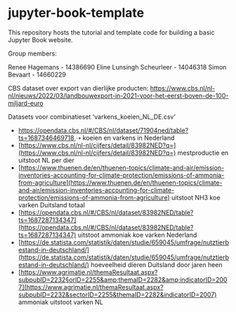 # jupyter-book-template

This repository hosts the tutorial and template code for building a basic Jupyter Book website.

Group members:

Renee Hagemans - 14386690
Eline Lunsingh Scheurleer - 14046318
Simon Bevaart - 14660229

CBS dataset over export van dierlijke producten: https://www.cbs.nl/nl-nl/nieuws/2022/03/landbouwexport-in-2021-voor-het-eerst-boven-de-100-miljard-euro



Datasets voor combinatieset 'varkens_koeien_NL_DE.csv'

* [https://opendata.cbs.nl/#/CBS/nl/dataset/71904ned/table?ts=1687346469718 ]()➝ koeien en varkens in Nederland
* [https://www.cbs.nl/nl-nl/cijfers/detail/83982NED?q=](https://www.cbs.nl/nl-nl/cijfers/detail/83982NED?q=) mestproductie en uitstoot NL per dier
* [https://www.thuenen.de/en/thuenen-topics/climate-and-air/emission-inventories-accounting-for-climate-protection/emissions-of-ammonia-from-agriculture](https://www.thuenen.de/en/thuenen-topics/climate-and-air/emission-inventories-accounting-for-climate-protection/emissions-of-ammonia-from-agriculture) uitstoot NH3 koe varken Duitsland totaal
* [https://opendata.cbs.nl/#/CBS/nl/dataset/83982NED/table?ts=1687287134347](https://opendata.cbs.nl/#/CBS/nl/dataset/83982NED/table?ts=1687287134347) uitstoot ammoniak koe varken Nederland
* [https://de.statista.com/statistik/daten/studie/659045/umfrage/nutztierbestand-in-deutschland/](https://de.statista.com/statistik/daten/studie/659045/umfrage/nutztierbestand-in-deutschland/) hoeveelheid dieren Duitsland door jaren heen
* [https://www.agrimatie.nl/themaResultaat.aspx?subpubID=2232§orID=2255&amp;themaID=2282&amp;indicatorID=2007](https://www.agrimatie.nl/themaResultaat.aspx?subpubID=2232&sectorID=2255&themaID=2282&indicatorID=2007) ammoniak uitstoot varken NL
